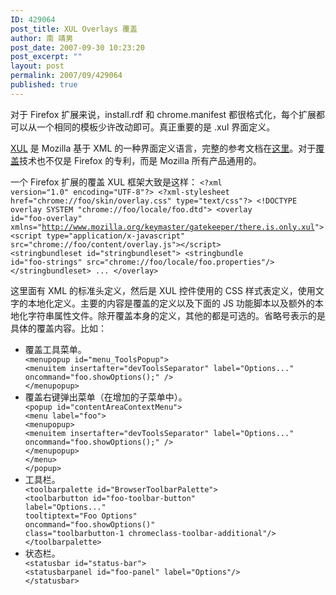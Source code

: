 ```yaml
---
ID: 429064
post_title: XUL Overlays 覆盖
author: 南 靖男
post_date: 2007-09-30 10:23:20
post_excerpt: ""
layout: post
permalink: 2007/09/429064
published: true
---
```

对于 Firefox 扩展来说，install.rdf 和 chrome.manifest 都很格式化，每个扩展都可以从一个相同的模板少许改动即可。真正重要的是 .xul 界面定义。

<a href="http://developer.mozilla.org/en/docs/XUL" title="XUL">XUL</a> 是 Mozilla 基于 XML 的一种界面定义语言，完整的参考文档在<a href="http://developer.mozilla.org/en/docs/XUL_Reference" title="XUL Reference">这里</a>。对于<a href="http://developer.mozilla.org/en/docs/XUL_Overlays" title="XUL Overlays">覆盖</a>技术也不仅是 Firefox 的专利，而是 Mozilla 所有产品通用的。<!--more-->

一个 Firefox 扩展的覆盖 XUL 框架大致是这样：
<code>&lt;?xml version="1.0" encoding="UTF-8"?&gt;
&lt;?xml-stylesheet href="chrome://foo/skin/overlay.css" type="text/css"?&gt;
&lt;!DOCTYPE overlay SYSTEM "chrome://foo/locale/foo.dtd"&gt;
&lt;overlay id="foo-overlay"
xmlns="http://www.mozilla.org/keymaster/gatekeeper/there.is.only.xul"&gt;
&lt;script type="application/x-javascript" src="chrome://foo/content/overlay.js"&gt;&lt;/script&gt;
&lt;stringbundleset id="stringbundleset"&gt;
&lt;stringbundle id="foo-strings" src="chrome://foo/locale/foo.properties"/&gt;
&lt;/stringbundleset&gt;
...
&lt;/overlay&gt;</code>

这里面有 XML 的标准头定义，然后是 XUL 控件使用的 CSS 样式表定义，使用文字的本地化定义。主要的内容是覆盖的定义以及下面的  JS  功能脚本以及额外的本地化字符串属性文件。除开覆盖本身的定义，其他的都是可选的。省略号表示的是具体的覆盖内容。比如：
<ul>
	<li>覆盖工具菜单。</li>
<code>&lt;menupopup id="menu_ToolsPopup"&gt;
&lt;menuitem insertafter="devToolsSeparator" label="Options..." oncommand="foo.showOptions();" /&gt;
&lt;/menupopup&gt;</code>
	<li>覆盖右键弹出菜单（在增加的子菜单中）。</li>
<code>&lt;popup id="contentAreaContextMenu"&gt;
&lt;menu label="foo"&gt;
&lt;menupopup&gt;
&lt;menuitem insertafter="devToolsSeparator" label="Options..." oncommand="foo.showOptions();" /&gt;
&lt;/menupopup&gt;
&lt;/menu&gt;
&lt;/popup&gt;</code>
	<li>工具栏。</li>
<code>&lt;toolbarpalette id="BrowserToolbarPalette"&gt;
&lt;toolbarbutton id="foo-toolbar-button"
label="Options..."
tooltiptext="Foo Options"
oncommand="foo.showOptions()"
class="toolbarbutton-1 chromeclass-toolbar-additional"/&gt;
&lt;/toolbarpalette&gt;</code>
	<li>状态栏。</li>
<code>&lt;statusbar id="status-bar"&gt;
&lt;statusbarpanel id="foo-panel" label="Options"/&gt;
&lt;/statusbar&gt;</code></ul>